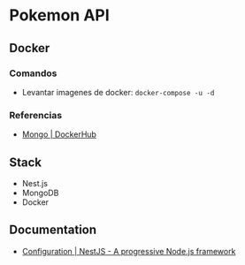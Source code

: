 # Pokemon API
## Docker
### Comandos
- Levantar imagenes de docker: ```docker-compose -u -d```

### Referencias
- [Mongo | DockerHub](https://hub.docker.com/_/mongo)

## Stack
* Nest.js
* MongoDB
* Docker

## Documentation
- [Configuration | NestJS - A progressive Node.js framework](https://docs.nestjs.com/techniques/configuration)